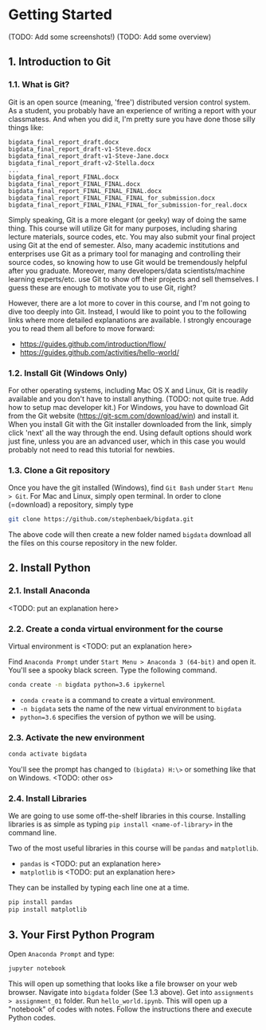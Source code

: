 # Getting Started
(TODO: Add some screenshots!)
(TODO: Add some overview)

## 1. Introduction to Git
### 1.1. What is Git?
Git is an open source (meaning, 'free') distributed version control system.
As a student, you probably have an experience of writing a report with your classmatess.
And when you did it, I'm pretty sure you have done those silly things like:
```
bigdata_final_report_draft.docx
bigdata_final_report_draft-v1-Steve.docx
bigdata_final_report_draft-v1-Steve-Jane.docx
bigdata_final_report_draft-v2-Stella.docx
...
bigdata_final_report_FINAL.docx
bigdata_final_report_FINAL_FINAL.docx
bigdata_final_report_FINAL_FINAL_FINAL.docx
bigdata_final_report_FINAL_FINAL_FINAL_for_submission.docx
bigdata_final_report_FINAL_FINAL_FINAL_for_submission-for_real.docx
```
Simply speaking, Git is a more elegant (or geeky) way of doing the same thing.
This course will utilize Git for many purposes, including sharing lecture materials, source codes, etc.
You may also submit your final project using Git at the end of semester.
Also, many academic institutions and enterprises use Git as a primary tool for managing and controlling their source codes,
so knowing how to use Git would be tremendously helpful after you graduate.
Moreover, many developers/data scientists/machine learning experts/etc. use Git to show off their projects and sell themselves.
I guess these are enough to motivate you to use Git, right?

However, there are a lot more to cover in this course, and I'm not going to dive too deeply into Git. 
Instead, I would like to point you to the following links where more detailed explanations are available.
I strongly encourage you to read them all before to move forward:
- https://guides.github.com/introduction/flow/
- https://guides.github.com/activities/hello-world/

### 1.2. Install Git (Windows Only)
For other operating systems, including Mac OS X and Linux, Git is readily available and you don't have to install anything. (TODO: not quite true. Add how to setup mac developer kit.) For Windows, you have to download Git from the Git website (https://git-scm.com/download/win) and install it. When you install Git with the Git installer downloaded from the link, simply click 'next' all the way through the end. Using default options should work just fine, unless you are an advanced user, which in this case you would probably not need to read this tutorial for newbies.

### 1.3. Clone a Git repository
Once you have the git installed (Windows), find `Git Bash` under `Start Menu > Git`. For Mac and Linux, simply open terminal.
In order to clone (=download) a repository, simply type
```bash
git clone https://github.com/stephenbaek/bigdata.git
```
The above code will then create a new folder named `bigdata` download all the files on this course repository in the new folder.


## 2. Install Python

### 2.1. Install Anaconda
<TODO: put an explanation here>

### 2.2. Create a conda virtual environment for the course
Virtual environment is <TODO: put an explanation here>

Find `Anaconda Prompt` under `Start Menu > Anaconda 3 (64-bit)` and open it.
You'll see a spooky black screen. Type the following command.
```bash
conda create -n bigdata python=3.6 ipykernel
```
- `conda create` is a command to create a virtual environment.
- `-n bigdata` sets the name of the new virtual environment to `bigdata`
- `python=3.6` specifies the version of python we will be using.

### 2.3. Activate the new environment
```bash
conda activate bigdata
```
You'll see the prompt has changed to `(bigdata) H:\>` or something like that on Windows. <TODO: other os>

### 2.4. Install Libraries
We are going to use some off-the-shelf libraries in this course.
Installing libraries is as simple as typing `pip install <name-of-library>` in the command line.

Two of the most useful libraries in this course will be `pandas` and `matplotlib`.
- `pandas` is <TODO: put an explanation here>
- `matplotlib` is <TODO: put an explanation here>

They can be installed by typing each line one at a time.
```bash
pip install pandas
pip install matplotlib
```

## 3. Your First Python Program

Open `Anaconda Prompt` and type:
```bash
jupyter notebook
```
This will open up something that looks like a file browser on your web browser. Navigate into `bigdata` folder (See 1.3 above).
Get into `assignments > assignment_01` folder. Run `hello_world.ipynb`. This will open up a "notebook" of codes with notes.
Follow the instructions there and execute Python codes.

